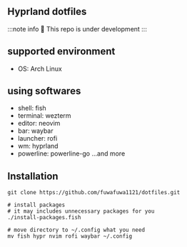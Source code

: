 ## Hyprland dotfiles

:::note info
🚧 This repo is under development
:::

## supported environment
- OS: Arch Linux

## using softwares
- shell: fish
- terminal: wezterm
- editor: neovim
- bar: waybar
- launcher: rofi
- wm: hyprland
- powerline: powerline-go
...and more

## Installation
```
git clone https://github.com/fuwafuwa1121/dotfiles.git

# install packages
# it may includes unnecessary packages for you
./install-packages.fish

# move directory to ~/.config what you need
mv fish hypr nvim rofi waybar ~/.config
```
